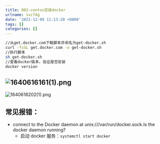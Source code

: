 ```yaml
---
title: 002-centos安装docker
urlname: svcf4g
date: '2021-12-09 11:13:20 +0800'
tags: []
categories: []
---
```


```bash
//从get.docker.com下载脚本并命名为get-docker.sh
curl -fsSL get.docker.com -o get-docker.sh
//执行脚本
sh get-docker.sh
//查看docker版本，验证是否安装
docker version

```

## ![1640616161(1).png](https://cdn.nlark.com/yuque/0/2021/png/115484/1640616177408-e46bffff-2ec1-471a-91bf-77329cd7cc01.png#clientId=u5f88119b-0472-4&crop=0&crop=0&crop=1&crop=1&from=paste&height=141&id=u749c501f&margin=%5Bobject%20Object%5D&name=1640616161%281%29.png&originHeight=281&originWidth=1027&originalType=binary∶=1&rotation=0&showTitle=true&size=18313&status=done&style=none&taskId=u2b475b78-318d-4ded-b66d-e1193a07192&title=%E5%90%AF%E5%8A%A8docker%E6%9C%8D%E5%8A%A1%E5%89%8D&width=513.5 "启动docker服务前")

![1640616202(1).png](https://cdn.nlark.com/yuque/0/2021/png/115484/1640616211638-2ac18c25-280a-429f-9369-be853b57305c.png#clientId=u5f88119b-0472-4&crop=0&crop=0&crop=1&crop=1&from=paste&height=324&id=uf1d269dd&margin=%5Bobject%20Object%5D&name=1640616202%281%29.png&originHeight=647&originWidth=932&originalType=binary∶=1&rotation=0&showTitle=true&size=36667&status=done&style=none&taskId=uaa6ceb72-c3d0-40d8-86fa-6de65e36d0d&title=%E5%90%AF%E5%8A%A8docker%E6%9C%8D%E5%8A%A1%E5%90%8E&width=466 "启动docker服务后")

## 常见报错：

- connect to the Docker daemon at unix:///var/run/docker.sock.Is the docker daemon running?
  - 启动 docker 服务：`systemctl start docker`
